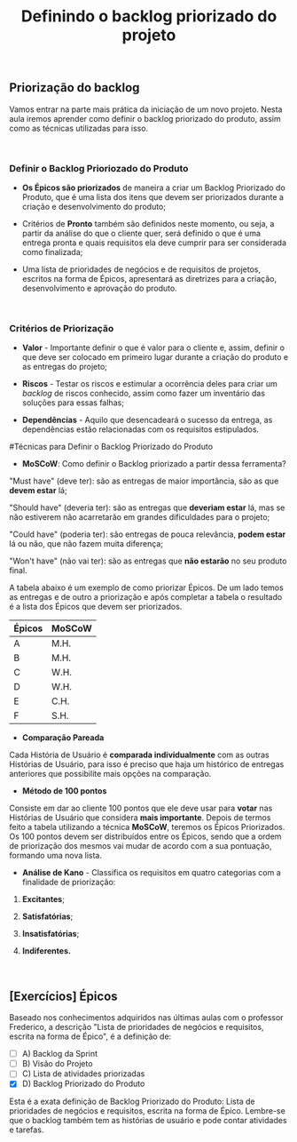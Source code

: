 <div align="center">

# Definindo o backlog priorizado do projeto

</div>

<br>

##  Priorização do backlog

Vamos entrar na parte mais prática da iniciação de um novo projeto. Nesta aula iremos aprender como definir o backlog priorizado do produto, assim como as técnicas utilizadas para isso.

<br>

### Definir o Backlog Prioriozado do Produto

- **Os Épicos são priorizados** de maneira a criar um Backlog Priorizado do Produto, que é uma lista dos itens que devem ser priorizados durante a criação e desenvolvimento do produto;

- Critérios de **Pronto** também são definidos neste momento, ou seja, a partir da análise do que o cliente quer, será definido o que é uma entrega pronta e quais requisitos ela deve cumprir para ser considerada como finalizada;

- Uma lista de prioridades de negócios e de requisitos de projetos, escritos na forma de Épicos, apresentará as diretrizes para a criação, desenvolvimento e aprovação do produto.

<br>

### Critérios de Priorização

- **Valor** - Importante definir o que é valor para o cliente e, assim, definir o que deve ser colocado em primeiro lugar durante a criação do produto e as entregas do projeto;

- **Riscos** - Testar os riscos e estimular a ocorrência deles para criar um *backlog* de riscos conhecido, assim como fazer um inventário das soluções para essas falhas;

- **Dependências** - Aquilo que desencadeará o sucesso da entrega, as dependências estão relacionadas com os requisitos estipulados.

#Técnicas para Definir o Backlog Priorizado do Produto

- **MoSCoW**: Como definir o Backlog priorizado a partir dessa ferramenta?

"Must have" (deve ter): são as entregas de maior importância, são as que **devem estar** lá;

"Should have" (deveria ter): são as entregas que **deveriam estar** lá, mas se não estiverem não acarretarão em grandes dificuldades para o projeto;

"Could have" (poderia ter): são entregas de pouca relevância, **podem estar** lá ou não, que não fazem muita diferença;

"Won't have" (não vai ter): são as entregas que **não estarão** no seu produto final.

A tabela abaixo é um exemplo de como priorizar Épicos. De um lado temos as entregas e de outro a priorização e após completar a tabela o resultado é a lista dos Épicos que devem ser priorizados.

| Épicos | MoSCoW |
|--------|--------|
| A      | M.H.   |
| B      | M.H.   |
| C      | W.H.   |
| D      | W.H.   |
| E      | C.H.   |
| F      | S.H.   |

- **Comparação Pareada**

Cada História de Usuário é **comparada individualmente** com as outras Histórias de Usuário, para isso é preciso que haja um histórico de entregas anteriores que possibilite mais opções na comparação.

- **Método de 100 pontos**

Consiste em dar ao cliente 100 pontos que ele deve usar para **votar** nas Histórias de Usuário que considera **mais importante**. Depois de termos feito a tabela utilizando a técnica **MoSCoW**, teremos os Épicos Priorizados. Os 100 pontos devem ser distribuídos entre os Épicos, sendo que a ordem de priorização dos mesmos vai mudar de acordo com a sua pontuação, formando uma nova lista.

- **Análise de Kano** - Classifica os requisitos em quatro categorias com a finalidade de priorização:

 1) **Excitantes**; 

 2) **Satisfatórias**; 

 3) **Insatisfatórias**;

 4) **Indiferentes.**

<br>

## [Exercícios] Épicos

Baseado nos conhecimentos adquiridos nas últimas aulas com o professor Frederico, a descrição "Lista de prioridades de negócios e requisitos, escrita na forma de Épico", é a definição de:

- [ ] A) Backlog da Sprint
- [ ] B) Visão do Projeto
- [ ] C) Lista de atividades priorizadas
- [x] D) Backlog Priorizado do Produto

Esta é a exata definição de Backlog Priorizado do Produto: Lista de prioridades de negócios e requisitos, escrita na forma de Épico. Lembre-se que o backlog também tem as histórias de usuário e pode contar atividades e tarefas.
